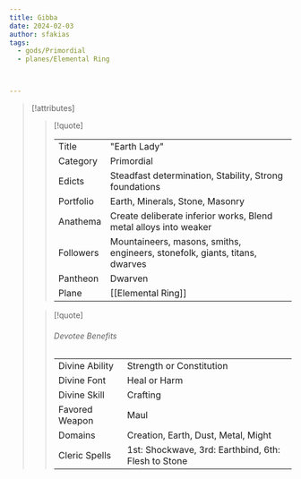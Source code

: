 ```yaml
---
title: Gibba
date: 2024-02-03
author: sfakias
tags:
  - gods/Primordial
  - planes/Elemental Ring



---
```

> [!attributes]
> 
> > [!quote]
> >
> > | | |
> > | --- | --- |
> > | Title | "Earth Lady" |
> > | Category | Primordial |
> > | Edicts | Steadfast determination, Stability, Strong foundations |
> > | Portfolio | Earth, Minerals, Stone, Masonry |
> > | Anathema | Create deliberate inferior works, Blend metal alloys into weaker |
> > | Followers | Mountaineers, masons, smiths, engineers, stonefolk, giants, titans, dwarves |
> > | Pantheon | Dwarven |
> > | Plane | [[Elemental Ring]] |
>
> > [!quote]
> > 
> > ###### Devotee Benefits
> > | | |
> > | --- | --- |
> > | Divine Ability | Strength or Constitution |
> > | Divine Font | Heal or Harm |
> > | Divine Skill | Crafting |
> > | Favored Weapon | Maul |
> > | Domains | Creation, Earth, Dust, Metal, Might |
> > | Cleric Spells | 1st: Shockwave, 3rd: Earthbind, 6th: Flesh to Stone |
